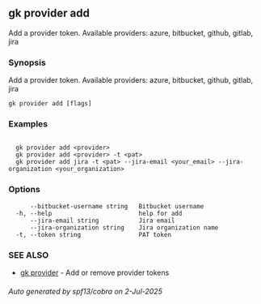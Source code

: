 ## gk provider add

Add a provider token. Available providers: azure, bitbucket, github, gitlab, jira

### Synopsis

Add a provider token. Available providers: azure, bitbucket, github, gitlab, jira

```
gk provider add [flags]
```

### Examples

```

  gk provider add <provider>
  gk provider add <provider> -t <pat>
  gk provider add jira -t <pat> --jira-email <your_email> --jira-organization <your_organization>
```

### Options

```
      --bitbucket-username string   Bitbucket username
  -h, --help                        help for add
      --jira-email string           Jira email
      --jira-organization string    Jira organization name
  -t, --token string                PAT token
```

### SEE ALSO

* [gk provider](gk_provider.md)	 - Add or remove provider tokens

###### Auto generated by spf13/cobra on 2-Jul-2025
